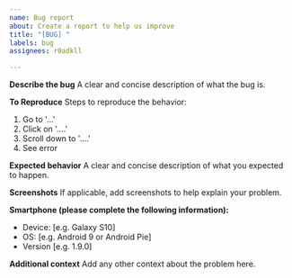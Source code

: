 ```yaml
---
name: Bug report
about: Create a report to help us improve
title: "[BUG] "
labels: bug
assignees: r0adkll

---
```


**Describe the bug**
A clear and concise description of what the bug is.

**To Reproduce**
Steps to reproduce the behavior:
1. Go to '...'
2. Click on '....'
3. Scroll down to '....'
4. See error

**Expected behavior**
A clear and concise description of what you expected to happen.

**Screenshots**
If applicable, add screenshots to help explain your problem.

**Smartphone (please complete the following information):**
 - Device: [e.g. Galaxy S10]
 - OS: [e.g. Android 9 or Android Pie]
 - Version [e.g. 1.9.0]

**Additional context**
Add any other context about the problem here.
